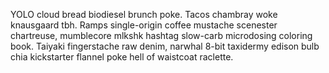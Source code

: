 YOLO cloud bread biodiesel brunch poke. Tacos chambray woke knausgaard tbh. Ramps single-origin coffee mustache scenester chartreuse, mumblecore mlkshk hashtag slow-carb microdosing coloring book. Taiyaki fingerstache raw denim, narwhal 8-bit taxidermy edison bulb chia kickstarter flannel poke hell of waistcoat raclette.